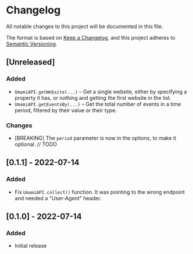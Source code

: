 # Changelog

All notable changes to this project will be documented in this file.

The format is based on [Keep a Changelog](https://keepachangelog.com/en/1.0.0/),
and this project adheres to [Semantic Versioning](https://semver.org/spec/v2.0.0.html).

## [Unreleased]

### Added

- `UmamiAPI.getWebsite(...)` – Get a single website, either by specifying a property it has, or nothing and getting the first website in the list.
- `UmamiAPI.getEventsBy(...)` – Get the total number of events in a time period, filtered by their value or their type.

### Changes

- [BREAKING] The `period` parameter is now in the options, to make it optional. // TODO

## [0.1.1] - 2022-07-14

### Added

- Fix `UmamiAPI.collect()` function. It was pointing to the wrong endpoint and needed a "User-Agent" header.

## [0.1.0] - 2022-07-14

### Added

- Initial release
